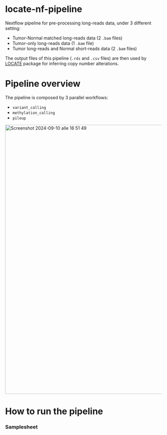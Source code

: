 # locate-nf-pipeline
Nextflow pipeline for pre-processing long-reads data, under 3 different setting:
- Tumor-Normal matched long-reads data (2 `.bam` files)
- Tumor-only long-reads data (1 `.bam` file)
- Tumor long-reads and Normal short-reads data (2 `.bam` files)

The output files of this pipeline (`.rds` and `.csv` files) are then used by [LOCATE](https://github.com/valerianilucrezia/locate) package for inferring copy number alterations.

# Pipeline overview   
The pipeline is composed by 3 parallel workflows:
- `variant_calling`
- `methylation_calling`
- `pileup`

<img width="863" alt="Screenshot 2024-09-10 alle 16 51 49" src="https://github.com/user-attachments/assets/714b6b90-61ea-4dd7-ba7a-8bcdbab70686">


# How to run the pipeline
### Samplesheet
